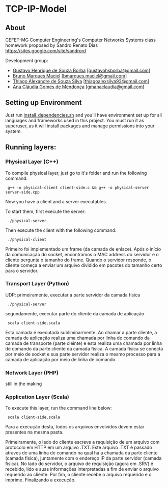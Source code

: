 # TCP-IP-Model

## About

CEFET-MG Computer Engineering's Computer Networks Systems class homework
proposed by Sandro Renato Dias <https://sites.google.com/site/sandrord>

Development group:
* [Gustavo Henrique de Souza Borba](https://github.com/gustavohsborba)  [gustavohsborba@gmail.com]
* [Bruno Marques Maciel]()  [bmarques.maciel@gmail.com]
* [Thiago Alexandre de Souza Silva](https://github.com/thiagoalexsilva)  [thiagoalexsilva93@gmail.com]
* [Ana Cláudia Gomes de Mendonça](https://github.com/gmanaclaudia)  [gmanaclaudia@gmail.com]


## Setting up Environment

Just run [install_dependencies.sh](https://github.com/gustavohsborba/TCP-IP-Model/blob/master/install_dependencies.sh)
and you'll have environment set up for all languages and frameworks used in
this project. You must run it as superuser, as it will install packages
and manage permissions into your system.

## Running layers:

### Physical Layer (C++)

To compile physical layer, just go to it's folder and run the following command:
```shell
 g++ -o physical-client client-side.c && g++ -o physical-server server-side.cpp
```
Now you have a client and a server executables. 

To start them, first execute the server:
```shell
 ./physical-server
```
Then execute the client with the following command:
```shell
 ./physical-client
```

Primeiro foi implementado um frame (da camada de enlace). Após o início da comunicação do socket, encontramos o MAC address do servidor e o cliente pergunta o tamanho do frame. Quando o servidor responde, o cliente começa a enviar um arquivo dividido em pacotes do tamanho certo para o servidor.


### Transport Layer (Python)

UDP:
 primeiramente, executar a parte servidor da camada física
```shell
 ./physical-server
```
 segundamente, executar parte do cliente da camada de aplicação
```shell
 scala client-side.scala
```

Esta camada é executada subliminarmente. Ao chamar a parte cliente, a camada de aplicação realiza uma chamada por linha de comando da camada de transporte (parte cleinte) e esta realiza uma chamada por linha de comando da parte cliente da camada física. A camada física se conecta por meio de socket e sua parte servidor realiza o mesmo processo para a camada de aplicação por meio de linha de comando.

### Network Layer (PHP)

still in the making

### Application Layer (Scala)

To execute this layer, run the command line below:
```shell
 scala client-side.scala
```
Para a execução desta, todos os arquivos envolvidos devem estar presentes na mesma pasta.

Primeiramente, o lado do cliente escreve a requisição de um arquivo com protocolo em HTTP em um arquivo .TXT. Este arquivo .TXT é passado atraves de uma linha de comando na qual há a chamada da parte cliente (camada física), juntamente com o endereço IP da parte servidor (camada física). No lado do servidor, o arquivo de requisição (agora em .SRV) é recebido, lido e suas informações interpretadas a fim de enviar o arquivo requerido ao cliente. Por fim, o cliente recebe o arquivo requerido e o imprime. Finalizando a execução.
